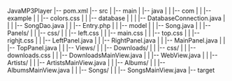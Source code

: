 JavaMP3Player
|-- pom.xml
|-- src
|   |-- main
|       |-- java
|       |   |-- com
|       |       |-- example
|       |           |-- colors.css
|       |           |-- database
|       |           |   |-- DatabaseConnection.java
|       |           |   |-- SongDao.java
|       |           |-- Entry.php
|       |           |-- model
|       |               |-- Song.java
|       |           |-- Panels/
|       |               |-- css/
|       |                   |-- left.css
|       |                   |-- main.css
|       |                   |-- top.css
|       |                   |-- righjt.css
|       |               |-- LeftPanel.java
|       |               |-- RightPanel.java
|       |               |-- MainPanel.java
|       |               |-- TopPanel.java
|       |           |-- Views/
|       |               |-- Downloads/
|       |                   |-- css/
|       |                       |-- downloads.css
|       |                   |-- DownloadsMainView.java
|       |                   |-- WebView.java
|       |               |-- Artists/
|       |                   |-- ArtistsMainView.java
|       |               |-- Albums/
|       |                   |-- AlbumsMainView.java
|       |               |-- Songs/
|       |                   |-- SongsMainView.java
|-- target
